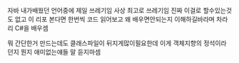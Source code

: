 자바 내가배웠던 언어중에 제일 쓰레기임 사상 최고로 쓰레기임
진짜 이걸로 할수있는것도 없고 이 리포 본다면
한번씩 코드 읽어보고 왜 배우면안되는지 이해하길바라며
차라리 C#을 배우셈

뭐 간단한거 만드는데도 클래스파일이 뒤지게많이필요한데 
이게 객체지향의 정석이라던지 뭔지 애미없는얘들 말 듣지마셈
